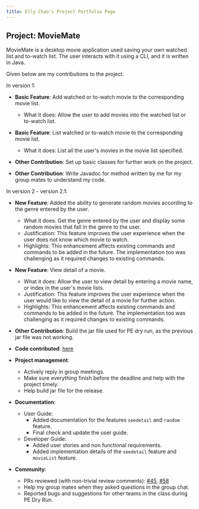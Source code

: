 ```yaml
---
title: Elly Chao's Project Portfolio Page
---
```


## Project: MovieMate

MovieMate is a desktop movie application used saving your own watched list and to-watch list. 
The user interacts with it using a CLI, and it is written in Java.

Given below are my contributions to the project.

In version 1:
* **Basic Feature**: Add watched or to-watch movie to the corresponding movie list.
  * What it does: Allow the user to add movies into the watched list or to-watch list.
* **Basic Feature**: List watched or to-watch movie to the corresponding movie list.
  * What it does: List all the user's movies in the movie list specified.
  
* **Other Contribution**: Set up basic classes for further work on the project.

* **Other Contribution**: Write Javadoc for method written by me for my group mates to understand my code.


In version 2 - version 2.1:
* **New Feature**: Added the ability to generate random movies according to the genre entered by the user.
    * What it does: Get the genre entered by the user and display some random movies that fall in the genre to the user. 
    * Justification: This feature improves the user experience when the user does not know which movie to watch. 
    * Highlights: This enhancement affects existing commands and commands to be added in the future. The implementation too was challenging as it required changes to existing commands.

* **New Feature**: View detail of a movie.
    * What it does: Allow the user to view detail by entering a movie name, or index in the user's movie lists.
    * Justification: This feature improves the user experience when the user would like to view the detail of a movie for further action.
    * Highlights: This enhancement affects existing commands and commands to be added in the future. The implementation too was challenging as it required changes to existing commands.

* **Other Contribution**: Build the jar file used for PE dry run, as the previous jar file was not working. 

* **Code contributed**: [here](https://nus-cs2113-ay2223s2.github.io/tp-dashboard/?search=chao2048&breakdown=true)

* **Project management**:
    * Actively reply in group meetings.
    * Make sure everything finish before the deadline and help with the project timely.
    * Help build jar file for the release.

* **Documentation**:
    * User Guide:
        * Added documentation for the features `seedetail` and `random` feature.
        * Final check and update the user guide.
    * Developer Guide:
        * Added user stories and non functional requirements.
        * Added implementation details of the `seedetail` feature and `movieList` feature.

* **Community**:
    * PRs reviewed (with non-trivial review comments): [\#45](), [\#58]()
    * Help my group mates when they asked questions in the group chat.
    * Reported bugs and suggestions for other teams in the class during PE Dry Run.

